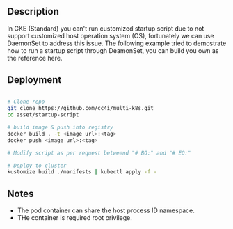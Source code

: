 #

## Description
In GKE (Standard) you can't run customized startup script due to not support customized host operation system (OS), fortunately we can use DaemonSet to address this issue. The following example tried to demostrate how to run a startup script through DeamonSet, you can build you own as the reference here.

## Deployment

```sh

# Clone repo
git clone https://github.com/cc4i/multi-k8s.git
cd asset/startup-script

# build image & push into registry
docker build . -t <image url>:<tag>
docker push <image url>:<tag>

# Modify script as per request betweend "# BO:" and "# EO:"

# Deploy to cluster
kustomize build ./manifests | kubectl apply -f -

```

## Notes
- The pod container can share the host process ID namespace.
- THe container is required root privilege.
